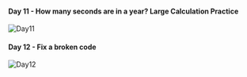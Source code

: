 #### Day 11 - How many seconds are in a year? Large Calculation Practice
![Day11](https://github.com/user-attachments/assets/f4b0d687-f822-4b2c-94eb-b83490eba80a)

#### Day 12 - Fix a broken code
![Day12](https://github.com/user-attachments/assets/b353a9d8-dea8-48eb-aebf-e356cbcdc89c)

